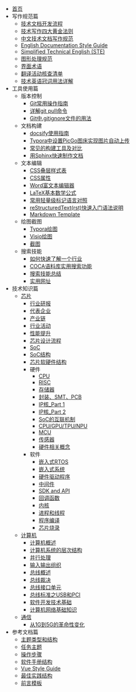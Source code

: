 * [首页](/)
* 写作规范篇
  * [技术文档开发流程](写作规范篇/技术文档开发流程.md)
  * [技术写作四大黄金法则](写作规范篇/技术写作四大黄金法则.md)
  * [中文技术文档写作规范](写作规范篇/中文技术文档写作规范.md)
  * [English Documentation Style Guide](写作规范篇/EnglishDocumentationStyleGuide.md)
  * [Simplified Technical English (STE)](写作规范篇/SimplifiedTechnicalEnglish(STE).md)
  * [图形处理规范](写作规范篇/图形处理规范.md)
  * [界面术语](写作规范篇/界面术语.md)
  * [翻译活动核查清单](写作规范篇/翻译活动核查清单.md)
  * [技术英语冠词用法详解](写作规范篇/技术英语冠词用法详解.md)
* 工具使用篇
  * 版本控制
    * [Git常用操作指南](工具使用篇/版本控制/Git常用操作指南.md)
    * [详解git pull命令](工具使用篇/版本控制/详解gitpull命令.md)
    * [Git中.gitignore文件的用法](工具使用篇/版本控制/Git中.gitignore文件的用法.md)
  * 文档构建
    * [docsify使用指南](工具使用篇/文档构建/docsify使用指南.md)
    * [Typora中设置PicGo图床实现图片自动上传](工具使用篇/文档构建/Typora中设置PicGo图床实现图片自动上传.md)
    * [常见的构建工具及对比](工具使用篇/文档构建/常见的构建工具及对比.md)
    * [用Sphinx快速制作文档](工具使用篇/文档构建/用Sphinx快速制作文档.md) 
  * 文本编辑
    * [CSS叠层样式表](工具使用篇/文本编辑/CSS.md)
    * [CSS属性](工具使用篇/文本编辑/CSS属性.md)
    * [Word富文本编辑器](工具使用篇/文本编辑/Word富文本编辑器.md)
    * [LaTeX基本数学公式](工具使用篇/文本编辑/LaTeX基本数学公式.md)
    * [常用轻量级标记语言对照](工具使用篇/文本编辑/常用轻量级标记语言对照.md)
    * [reStructuredText(rst)快速入门语法说明](工具使用篇/文本编辑/reStructuredText(rst)快速入门语法说明.md)
    * [Markdown Template](工具使用篇/文本编辑/MarkdownFileTemplate.md)
  * 绘图截图
    * [Typora绘图](工具使用篇/绘图截图/Typora绘图.html)
    * [Visio绘图](工具使用篇/绘图截图/Visio绘图.md)
    * [截图](工具使用篇/绘图截图/截图.md)
  * 搜索技能
    * [如何快速了解一个行业](工具使用篇/搜索技能/如何快速了解一个行业.md)
    * [COCA语料库实用搜索功能](工具使用篇/搜索技能/COCA.md)
    * [搜索技能总结](工具使用篇/搜索技能/搜索技能总结.md)
    * [实用网址](工具使用篇/搜索技能/实用网址.md)
* 技术知识篇
  * [芯片](技术知识篇/芯片/)
    * [行业研报](技术知识篇/芯片/行业研报.md)
    * [代表企业](技术知识篇/芯片/代表企业.md)
    * [产业链](技术知识篇/芯片/产业链.md)
    * [行业活动](技术知识篇/芯片/行业活动.md)
    * [性能提升](技术知识篇/芯片/性能提升.md)
    * [芯片设计流程](技术知识篇/芯片/芯片设计流程.md)
    * [SoC](技术知识篇/芯片/SoC.md)
    * [SoC结构](技术知识篇/芯片/SoC结构.md)
    * [芯片软硬件结构](技术知识篇/芯片/芯片软硬件结构.md)
    * 硬件
      * [CPU](技术知识篇/芯片/硬件/CPU.md)
      * [RISC](技术知识篇/芯片/硬件/RISC.md)
      * [存储器](技术知识篇/芯片/硬件/存储器.md)
      * [封装、SMT、PCB](技术知识篇/芯片/硬件/封装SMTPCB.md)
      * [IP核_Part 1](技术知识篇/芯片/硬件/IP核_Part1.md)
      * [IP核_Part 2](技术知识篇/芯片/硬件/IP核_Part2.md)
      * [SoC的互联机制](技术知识篇/芯片/硬件/SoC的互联机制.md)
      * [CPU/GPU/TPU/NPU](技术知识篇/芯片/硬件/CPUGPUTPUNPU.md)
      * [MCU](技术知识篇/芯片/硬件/MCU.md)
      * [传感器](技术知识篇/芯片/硬件/传感器.md)
      * [硬件相关概念](技术知识篇/芯片/硬件/硬件相关概念.md)
    * 软件
      * [嵌入式RTOS](技术知识篇/芯片/软件/嵌入式RTOS.md)
      * [嵌入式系统](技术知识篇/芯片/软件/嵌入式系统.md)
      * [硬件驱动程序](技术知识篇/芯片/软件/硬件驱动程序.md)
      * [中间件](技术知识篇/芯片/软件/中间件.md)
      * [SDK and API](技术知识篇/芯片/软件/SDKandAPI.md)
      * [回调函数](技术知识篇/芯片/软件/回调函数.md)
      * [内核](技术知识篇/芯片/软件/内核.md)
      * [进程和线程](技术知识篇/芯片/软件/进程和线程.md)
      * [程序编译](技术知识篇/芯片/软件/程序编译.md)
      * [芯片烧录](技术知识篇/芯片/软件/芯片烧录.md)
  * [计算机](技术知识篇/计算机/)
    * [计算机概述](技术知识篇/计算机/计算机概述.md)
    * [计算机系统的层次结构](技术知识篇/计算机/计算机系统的层次结构.md)
    * [并行处理](技术知识篇/计算机/并行处理.md)
    * [输入输出组织](技术知识篇/计算机/输入输出组织.md)
    * [总线概述](技术知识篇/计算机/总线概述.md)
    * [总线裁决](技术知识篇/计算机/总线裁决.md)
    * [总线接口单元](技术知识篇/计算机/总线接口单元.md)
    * [总线标准之USB和PCI](技术知识篇/计算机/总线标准之USB和PCI.md)
    * [软件开发技术基础](技术知识篇/计算机/软件开发技术基础.md)
    * [计算机网络基础知识](技术知识篇/计算机/计算机网络基础知识.md)
  * [通信](技术知识篇/通信/)
    * [从1G到5G的革命性变化](技术知识篇/通信/从1G到5G的革命性变化.md)
* 参考文档篇
  * [主题类型和结构](参考文档篇/主题类型和结构.md)
  * [任务主题](参考文档篇/TaskTopic.md)
  * [操作步骤](参考文档篇/Step.md)
  * [软件手册结构](参考文档篇/软件手册结构.md)
  * [Vue Style Guide](参考文档篇/VueStyleGuide.md)
  * [最佳实践结构](参考文档篇/最佳实践结构.md)
  * [前言模板](参考文档篇/前言模板.md)

